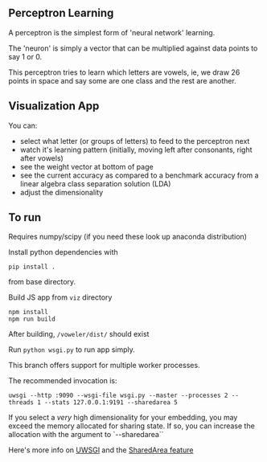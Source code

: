 




## Perceptron Learning

A perceptron is the simplest form of 'neural network' learning. 

The 'neuron' is simply a vector that can be multiplied against data points to say 1 or 0. 

This perceptron tries to learn which letters are vowels, ie, we draw 26 points in space and say some are one class and the rest are another.


## Visualization App

You can:

* select what letter (or groups of letters) to feed to the perceptron next
* watch it's learning pattern (initially, moving left after consonants, right after vowels)
* see the weight vector at bottom of page
* see the current accuracy as compared to a benchmark accuracy from a linear algebra class separation solution (LDA)
* adjust the dimensionality


## To run

Requires numpy/scipy (if you need these look up anaconda distribution)

Install python dependencies with

```
pip install .
```

from base directory.

Build JS app from `viz` directory

```
npm install
npm run build
```

After building, `/voweler/dist/` should exist

Run `python wsgi.py` to run app simply.

This branch offers support for multiple worker processes.

The recommended invocation is:

```
uwsgi --http :9090 --wsgi-file wsgi.py --master --processes 2 --threads 1 --stats 127.0.0.1:9191 --sharedarea 5
```

If you select a *very* high dimensionality for your embedding, you may exceed the memory allocated for sharing state. If so, you can increase the allocation with the argument to `--sharedarea``

Here's more info on [UWSGI](http://uwsgi-docs.readthedocs.org/en/latest/WSGIquickstart.html) and the [SharedArea feature](http://uwsgi-docs.readthedocs.org/en/latest/SharedArea.html)
